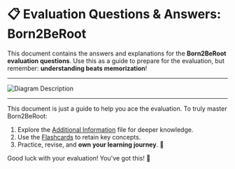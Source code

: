 # 📋 Evaluation Questions & Answers: Born2BeRoot  

This document contains the answers and explanations for the **Born2BeRoot evaluation questions**. Use this as a guide to prepare for the evaluation, but remember: **understanding beats memorization**!  

----


![Diagram Description](./image/hsbegood.svg)


----
This document is just a guide to help you ace the evaluation. To truly master Born2BeRoot:  
1. Explore the [Additional Information](./Additional_information.md) file for deeper knowledge.  
2. Use the [Flashcards](./Flashcards/README.md) to retain key concepts.  
3. Practice, revise, and **own your learning journey**. 🚀  

Good luck with your evaluation! You've got this! 🎉  